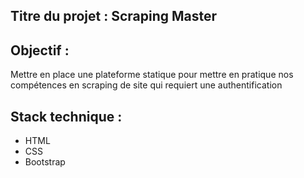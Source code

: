 ## Titre du projet : Scraping Master

## Objectif :
Mettre en place une plateforme statique pour mettre en pratique nos compétences en scraping de site qui requiert une authentification

## Stack technique :
- HTML
- CSS
- Bootstrap
